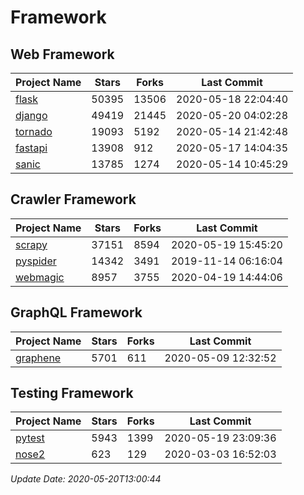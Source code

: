 # Framework

## Web Framework

| Project Name | Stars | Forks | Last Commit |
| ------------ | ----- | ----- | ----------- |
| [flask](https://github.com/pallets/flask) | 50395 | 13506 | 2020-05-18 22:04:40 |
| [django](https://github.com/django/django) | 49419 | 21445 | 2020-05-20 04:02:28 |
| [tornado](https://github.com/tornadoweb/tornado) | 19093 | 5192 | 2020-05-14 21:42:48 |
| [fastapi](https://github.com/tiangolo/fastapi) | 13908 | 912 | 2020-05-17 14:04:35 |
| [sanic](https://github.com/huge-success/sanic) | 13785 | 1274 | 2020-05-14 10:45:29 |

## Crawler Framework

| Project Name | Stars | Forks | Last Commit |
| ------------ | ----- | ----- | ----------- |
| [scrapy](https://github.com/scrapy/scrapy) | 37151 | 8594 | 2020-05-19 15:45:20 |
| [pyspider](https://github.com/binux/pyspider) | 14342 | 3491 | 2019-11-14 06:16:04 |
| [webmagic](https://github.com/code4craft/webmagic) | 8957 | 3755 | 2020-04-19 14:44:06 |

## GraphQL Framework

| Project Name | Stars | Forks | Last Commit |
| ------------ | ----- | ----- | ----------- |
| [graphene](https://github.com/graphql-python/graphene) | 5701 | 611 | 2020-05-09 12:32:52 |

## Testing Framework

| Project Name | Stars | Forks | Last Commit |
| ------------ | ----- | ----- | ----------- |
| [pytest](https://github.com/pytest-dev/pytest) | 5943 | 1399 | 2020-05-19 23:09:36 |
| [nose2](https://github.com/nose-devs/nose2) | 623 | 129 | 2020-03-03 16:52:03 |

*Update Date: 2020-05-20T13:00:44*